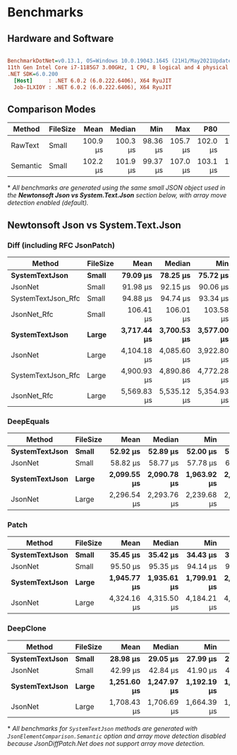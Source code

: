 # Benchmarks

## Hardware and Software

``` ini

BenchmarkDotNet=v0.13.1, OS=Windows 10.0.19043.1645 (21H1/May2021Update)
11th Gen Intel Core i7-1185G7 3.00GHz, 1 CPU, 8 logical and 4 physical cores
.NET SDK=6.0.200
  [Host]     : .NET 6.0.2 (6.0.222.6406), X64 RyuJIT
  Job-ILXIOY : .NET 6.0.2 (6.0.222.6406), X64 RyuJIT


```

## Comparison Modes

|   Method | FileSize |     Mean |   Median |      Min |      Max |      P80 |      P95 | Allocated |
|--------- |--------- |---------:|---------:|---------:|---------:|---------:|---------:|----------:|
|  RawText |    Small | 100.9 μs | 100.3 μs | 98.36 μs | 105.7 μs | 102.0 μs | 104.9 μs |     77 KB |
| Semantic |    Small | 102.2 μs | 101.9 μs | 99.37 μs | 107.0 μs | 103.1 μs | 105.6 μs |     76 KB |

\* _All benchmarks are generated using the same small JSON object used in the **Newtonsoft Json vs System.Text.Json** section below, with array move detection enabled (default)._

## Newtonsoft Json vs System.Text.Json

### Diff (including RFC JsonPatch)

|             Method | FileSize |        Mean |      Median |         Min |         Max |         P80 |         P95 | Allocated |
|------------------- |--------- |------------:|------------:|------------:|------------:|------------:|------------:|----------:|
|     **SystemTextJson** |    **Small** |    **79.09 μs** |    **78.25 μs** |    **75.72 μs** |    **84.89 μs** |    **81.91 μs** |    **84.16 μs** |     **66 KB** |
|            JsonNet |    Small |    91.98 μs |    92.15 μs |    90.06 μs |    94.50 μs |    92.77 μs |    93.78 μs |    132 KB |
| SystemTextJson_Rfc |    Small |    94.88 μs |    94.74 μs |    93.34 μs |    97.80 μs |    95.69 μs |    96.86 μs |     87 KB |
|        JsonNet_Rfc |    Small |   106.41 μs |   106.01 μs |   103.58 μs |   110.69 μs |   107.38 μs |   109.75 μs |    150 KB |
|     **SystemTextJson** |    **Large** | **3,717.44 μs** | **3,700.53 μs** | **3,577.00 μs** | **3,913.15 μs** | **3,766.22 μs** | **3,901.23 μs** |  **3,258 KB** |
|            JsonNet |    Large | 4,104.18 μs | 4,085.60 μs | 3,922.80 μs | 4,343.10 μs | 4,199.56 μs | 4,273.98 μs |  4,386 KB |
| SystemTextJson_Rfc |    Large | 4,900.93 μs | 4,890.86 μs | 4,772.28 μs | 5,128.16 μs | 4,958.30 μs | 5,021.94 μs |  4,561 KB |
|        JsonNet_Rfc |    Large | 5,569.83 μs | 5,535.12 μs | 5,354.93 μs | 5,976.46 μs | 5,682.46 μs | 5,822.63 μs |  6,147 KB |

### DeepEquals

|         Method | FileSize |        Mean |      Median |         Min |         Max |         P80 |         P95 | Allocated |
|--------------- |--------- |------------:|------------:|------------:|------------:|------------:|------------:|----------:|
| **SystemTextJson** |    **Small** |    **52.92 μs** |    **52.89 μs** |    **52.00 μs** |    **54.46 μs** |    **53.31 μs** |    **53.90 μs** |     **39 KB** |
|        JsonNet |    Small |    58.82 μs |    58.77 μs |    57.78 μs |    60.41 μs |    59.16 μs |    59.74 μs |     91 KB |
| **SystemTextJson** |    **Large** | **2,099.55 μs** | **2,090.78 μs** | **1,963.92 μs** | **2,302.56 μs** | **2,161.80 μs** | **2,223.10 μs** |  **1,631 KB** |
|        JsonNet |    Large | 2,296.54 μs | 2,293.76 μs | 2,239.68 μs | 2,393.52 μs | 2,323.09 μs | 2,378.88 μs |  2,426 KB |

### Patch

|         Method | FileSize |        Mean |      Median |         Min |         Max |         P80 |         P95 | Allocated |
|--------------- |--------- |------------:|------------:|------------:|------------:|------------:|------------:|----------:|
| **SystemTextJson** |    **Small** |    **35.45 μs** |    **35.42 μs** |    **34.43 μs** |    **36.97 μs** |    **35.86 μs** |    **36.52 μs** |     **35 KB** |
|        JsonNet |    Small |    95.50 μs |    95.35 μs |    94.14 μs |    97.36 μs |    96.28 μs |    96.70 μs |    162 KB |
| **SystemTextJson** |    **Large** | **1,945.77 μs** | **1,935.61 μs** | **1,799.91 μs** | **2,203.39 μs** | **2,047.02 μs** | **2,093.61 μs** |  **1,732 KB** |
|        JsonNet |    Large | 4,324.16 μs | 4,315.50 μs | 4,184.21 μs | 4,506.67 μs | 4,378.94 μs | 4,433.86 μs |  5,088 KB |

### DeepClone

|         Method | FileSize |        Mean |      Median |         Min |         Max |         P80 |         P95 | Allocated |
|--------------- |--------- |------------:|------------:|------------:|------------:|------------:|------------:|----------:|
| **SystemTextJson** |    **Small** |    **28.98 μs** |    **29.05 μs** |    **27.99 μs** |    **29.53 μs** |    **29.29 μs** |    **29.42 μs** |     **40 KB** |
|        JsonNet |    Small |    42.99 μs |    42.84 μs |    41.90 μs |    45.02 μs |    43.41 μs |    44.70 μs |     70 KB |
| **SystemTextJson** |    **Large** | **1,251.60 μs** | **1,247.97 μs** | **1,192.19 μs** | **1,323.97 μs** | **1,276.05 μs** | **1,310.40 μs** |  **1,675 KB** |
|        JsonNet |    Large | 1,708.43 μs | 1,706.69 μs | 1,664.39 μs | 1,783.04 μs | 1,731.47 μs | 1,759.00 μs |  2,128 KB |

\* _All benchmarks for `SystemTextJson` methods are generated with `JsonElementComparison.Semantic` option and array move detection disabled because JsonDiffPatch.Net does not support array move detection._